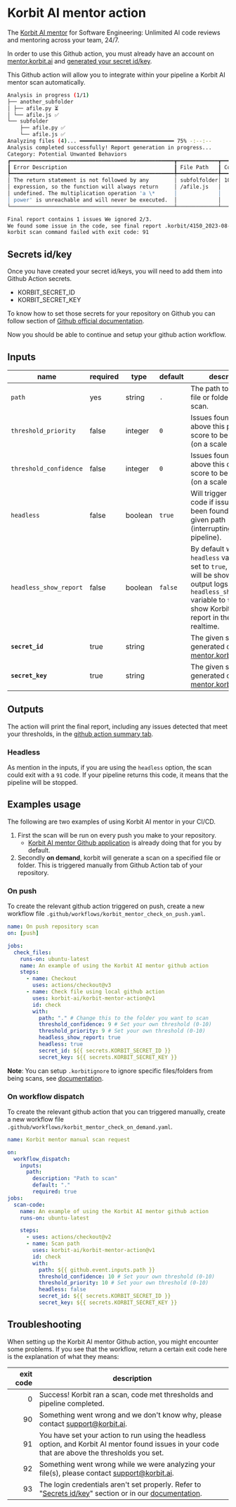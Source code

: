 # Korbit AI mentor action

The [Korbit AI mentor](https://korbit.ai) for Software Engineering: Unlimited AI code reviews and mentoring across your team, 24/7.

In order to use this Github action, you must already have an account on [mentor.korbit.ai](https://mentor.korbit.ai) and [generated your secret id/key](https://docs.korbit.ai/#/cli/cli_authentication).

This Github action will allow you to integrate within your pipeline a Korbit AI mentor scan automatically.
```sh
Analysis in progress (1/1)
├── another_subfolder
│ ├── afile.py ⏳
│ └── afile.js ✅
└── subfolder
    ├── afile.py ✅
    └── afile.js ✅
Analyzing files (4)... ━━━━━━━━━━━━━━━━━━━━━━━━━━━━━━ 75% -:--:--
Analysis completed successfully! Report generation in progress...
Category: Potential Unwanted Behaviors
┏━━━━━━━━━━━━━━━━━━━━━━━━━━━━━━━━━━━━━━━━━━━━━━━━━━━━┳━━━━━━━━━━━━━┳━━━━━━━━━━━━┳━━━━━━━━━━┓
┃ Error Description                                  ┃ File Path   ┃ Confidence ┃ Priority ┃
┡━━━━━━━━━━━━━━━━━━━━━━━━━━━━━━━━━━━━━━━━━━━━━━━━━━━━╇━━━━━━━━━━━━━╇━━━━━━━━━━━━╇━━━━━━━━━━┩
│ The return statement is not followed by any        │ subfolfolder│ 10         │ 10       │
│ expression, so the function will always return     │ /afile.js   │            │          │
│ undefined. The multiplication operation 'a \*      │             │            │          │
│ power' is unreachable and will never be executed.  │             │            │          │
└────────────────────────────────────────────────────┴─────────────┴────────────┴──────────┘

Final report contains 1 issues We ignored 2/3.
We found some issue in the code, see final report .korbit/4150_2023-08-30T16:41:18.131624_report.html
korbit scan command failed with exit code: 91
```

## Secrets id/key

Once you have created your secret id/keys, you will need to add them into Github Action secrets.

- KORBIT_SECRET_ID
- KORBIT_SECRET_KEY

To know how to set those secrets for your repository on Github you can follow section of [Github official documentation](https://docs.github.com/en/actions/security-guides/encrypted-secrets).

Now you should be able to continue and setup your github action workflow.

## Inputs

| name                   | required | type    | default | description                                                                                                                                                                                                  |
| ---------------------- | -------- | ------- | ------- | ------------------------------------------------------------------------------------------------------------------------------------------------------------------------------------------------------------ |
| `path`                 | yes      | string  | `.`     | The path to the local file or folder to be scan.                                                                                                                                                             |
| `threshold_priority`   | false    | integer | `0`     | Issues found must be above this priority score to be presented (on a scale of 0-10).                                                                                                                         |
| `threshold_confidence` | false    | integer | `0`     | Issues found must be above this confidence score to be presented (on a scale of 0-10).                                                                                                                       |
| `headless`             | false    | boolean | `true`  | Will trigger an exit code if issues have been found on the given path (interrupting the pipeline).                                                                                                           |
| `headless_show_report` | false    | boolean | `false` | By default when the `headless` variable is set to `true`, nothing will be shown in the output logs. Setting `headless_show_report` variable to `true` will show Korbit scan report in the logs, in realtime. |
| **`secret_id`**        | true     | string  |         | The given secret id generated on [mentor.korbit.ai/profile](https://mentor.korbit.ai/profile)                                                                                                                |
| **`secret_key`**       | true     | string  |         | The given secret key generated on [mentor.korbit.ai/profile](https://mentor.korbit.ai/profile)                                                                                                               |

## Outputs

The action will print the final report, including any issues detected that meet your thresholds, in the [github action summary tab](https://docs.github.com/en/actions/using-workflows/workflow-commands-for-github-actions#example-of-adding-a-job-summary).

### Headless

As mention in the inputs, if you are using the `headless` option, the scan could exit with a `91` code. If your pipeline returns this code, it means that the pipeline will be stopped.

## Examples usage

The following are two examples of using Korbit AI mentor in your CI/CD.

1. First the scan will be run on every push you make to your repository.
   - [Korbit AI mentor Github application](https://github.com/apps/korbit-ai-mentor) is already doing that for you by default.
1. Secondly **on demand**, korbit will generate a scan on a specified file or folder. This is triggered manually from Github Action tab of your repository.

### On push

To create the relevant github action triggered on push, create a new workflow file `.github/workflows/korbit_mentor_check_on_push.yaml`.

```yml
name: On push repository scan
on: [push]

jobs:
  check_files:
    runs-on: ubuntu-latest
    name: An example of using the Korbit AI mentor github action
    steps:
      - name: Checkout
        uses: actions/checkout@v3
      - name: Check file using local github action
        uses: korbit-ai/korbit-mentor-action@v1
        id: check
        with:
          path: "." # Change this to the folder you want to scan
          threshold_confidence: 9 # Set your own threshold (0-10)
          threshold_priority: 9 # Set your own threshold (0-10)
          headless_show_report: true
          headless: true
          secret_id: ${{ secrets.KORBIT_SECRET_ID }}
          secret_key: ${{ secrets.KORBIT_SECRET_KEY }}
```

**Note**: You can setup `.korbitignore` to ignore specific files/folders from being scans, see [documentation](https://docs.korbit.ai/#/code_scans/ignore_files).

### On workflow dispatch

To create the relevant github action that you can triggered manually, create a new workflow file `.github/workflows/korbit_mentor_check_on_demand.yaml`.

```yaml
name: Korbit mentor manual scan request

on:
  workflow_dispatch:
    inputs:
      path:
        description: "Path to scan"
        default: "."
        required: true
jobs:
  scan-code:
    name: An example of using the Korbit AI mentor github action
    runs-on: ubuntu-latest

    steps:
      - uses: actions/checkout@v2
      - name: Scan path
        uses: korbit-ai/korbit-mentor-action@v1
        id: check
        with:
          path: ${{ github.event.inputs.path }}
          threshold_confidence: 10 # Set your own threshold (0-10)
          threshold_priority: 10 # Set your own threshold (0-10)
          headless: false
          secret_id: ${{ secrets.KORBIT_SECRET_ID }}
          secret_key: ${{ secrets.KORBIT_SECRET_KEY }}
```

## Troubleshooting

When setting up the Korbit AI mentor Github action, you might encounter some problems. If you see that the workflow, return a certain exit code here is the explanation of what they means:

| exit code | description                                                                                                                                                                |
| --------: | -------------------------------------------------------------------------------------------------------------------------------------------------------------------------- |
|         0 | Success! Korbit ran a scan, code met thresholds and pipeline completed.                                                                                                    |
|        90 | Something went wrong and we don't know why, please contact [support@korbit.ai](mailto:support@korbit.ai).                                                                  |
|        91 | You have set your action to run using the headless option, and Korbit AI mentor found issues in your code that are above the thresholds you set.                           |
|        92 | Something went wrong while we were analyzing your file(s), please contact [support@korbit.ai](mailto:support@korbit.ai).                                                   |
|        93 | The login credentials aren't set properly. Refer to "[Secrets id/key](#secrets-idkey)" section or in our [documentation](https://docs.korbit.ai/#/cli/cli_authentication). |
